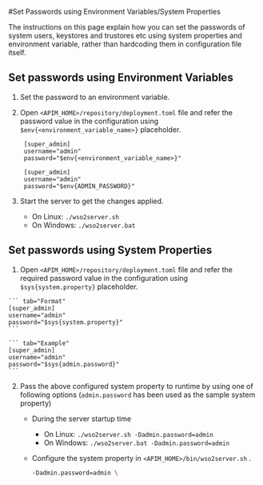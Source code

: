#Set Passwords using Environment Variables/System Properties

The instructions on this page explain how you can set the passwords of system users, keystores and trustores etc using system properties and environment variable, rather than hardcoding them in configuration file itself. 

## Set passwords using Environment Variables 

1.  Set the password to an environment variable. 

2.  Open `<APIM_HOME>/repository/deployment.toml` file and refer the password value in the configuration using `$env{<environment_variable_name>}` placeholder. 

       ``` tab="Format"
        [super_admin]
        username="admin"
        password="$env{<environment_variable_name>}"
       ```
       
       ``` tab="Example"
        [super_admin]
        username="admin"
        password="$env{ADMIN_PASSWORD}"
       ```

3.  Start the server to get the changes applied.

      * On Linux: `./wso2server.sh`
      * On Windows: `./wso2server.bat`
 
## Set passwords using System Properties
 
 1.  Open `<APIM_HOME>/repository/deployment.toml` file and refer the required password value in the configuration using `$sys{system.property}` placeholder. 
 
    ``` tab="Format"
    [super_admin]
    username="admin"
    password="$sys{system.property}"
    ```
        
    ``` tab="Example"
    [super_admin]
    username="admin"
    password="$sys{admin.password}"
    ```
    
2.  Pass the above configured system property to runtime by using one of following options (`admin.password` has been used as the sample system property)

    -   During the server startup time

        * On Linux: `./wso2server.sh -Dadmin.password=admin`
        * On Windows: `./wso2server.bat -Dadmin.password=admin`
      
    -   Configure the system property in `<APIM_HOME>/bin/wso2server.sh` .
        
        ```bash
        -Dadmin.password=admin \
        ```

